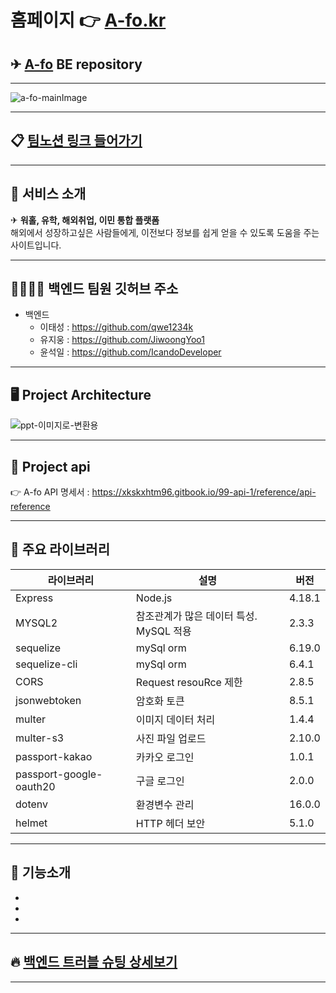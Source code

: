 # 홈페이지 👉 [A-fo.kr](https://a-fo.kr) 

## ✈ [A-fo](https://github.com/qwe1234k/HH99FinalProject_BE) BE repository
---
![a-fo-mainImage](https://user-images.githubusercontent.com/96129738/171001558-4c3a09b6-a265-4aff-9c3a-f6c5eba57071.png)


---

## 📋 [팀노션 링크 들어가기](https://www.notion.so/40fa62a06e8e444280f9c84ff5ea274d)

---

## 🔎 서비스 소개
✈ **워홀, 유학, 해외취업, 이민 통합 플랫폼**<br>
해외에서 성장하고싶은 사람들에게, 이전보다 정보를 쉽게 얻을 수 있도록 도움을 주는 사이트입니다.


---

## 👨‍👩‍👧‍👧 백엔드 팀원 깃허브 주소

- 백엔드
  - 이태성 : https://github.com/qwe1234k
  - 유지웅 : https://github.com/JiwoongYoo1
  - 윤석일 : https://github.com/IcandoDeveloper
---

## 🖥 Project Architecture

![ppt-이미지로-변환용](https://user-images.githubusercontent.com/96129738/171004010-e03d4a6b-dda6-41c6-b0e3-5f18c12d149f.svg)


---

## 🎄 Project api

👉 A-fo API 명세서 : https://xkskxhtm96.gitbook.io/99-api-1/reference/api-reference

---

## 📕 주요 라이브러리

| 라이브러리    | 설명                       | 버전   |
| ------------- | -------------------------- | ------ |
| Express       | Node.js                    | 4.18.1 |
| MYSQL2         | 참조관계가 많은 데이터 특성. MySQL 적용 | 2.3.3 |
|sequelize      | mySql orm                      |6.19.0 |
|sequelize-cli      | mySql orm                      |6.4.1 |
| CORS          | Request resouRce 제한      | 2.8.5  |
| jsonwebtoken  | 암호화 토큰                 | 8.5.1  |
| multer       | 이미지 데이터 처리              | 1.4.4  |
| multer-s3        | 사진 파일 업로드               | 2.10.0  |
| passport-kakao      | 카카오 로그인    | 1.0.1  |
|  passport-google-oauth20      | 구글 로그인                | 2.0.0  |
| dotenv       | 환경변수 관리               | 16.0.0  |
| helmet       | HTTP 헤더 보안               | 5.1.0  |

---

## 🌠 기능소개

- 
- 
- 

---

## 🔥 [백엔드 트러블 슈팅 상세보기](https://pattern-beluga-3d8.notion.site/47080a5b44d34c12a0831b82f910d708)

---
